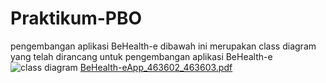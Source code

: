 # Praktikum-PBO
pengembangan aplikasi BeHealth-e
dibawah ini merupakan class diagram yang telah dirancang untuk pengembangan aplikasi BeHealth-e 
![class diagram](https://user-images.githubusercontent.com/79237365/115054726-c21b7200-9f0a-11eb-9687-e1905c77b548.png)
[BeHealth-eApp_463602_463603.pdf](https://github.com/faizalhamka45/Praktikum-PBO/files/6644131/BeHealth-eApp_463602_463603.pdf)
